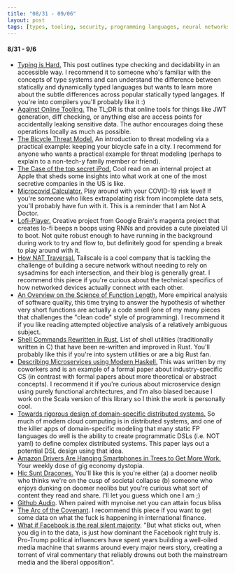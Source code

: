 ```yaml
---
title: "08/31 - 09/06"
layout: post
tags: [types, tooling, security, programming languages, neural networks, haskell, lo-fi, politics]
---
```


#### 8/31 - 9/6

* [Typing is Hard.](https://typing-is-hard.ch/) This post outlines type checking and decidability in an accessible way. I recommend it to someone who's familiar with the concepts of type systems and can understand the difference between statically and dynamically typed languages but wants to learn more about the subtle differences across popular statically typed langages. If you're into compilers you'll probably like it :)
* [Against Online Tooling.](https://www.jvt.me/pƒosts/2020/09/01/against-online-tooling/) The TL;DR is that online tools for things like JWT generation, diff checking, or anything else are access points for accidentally leaking sensitive data. The author encourages doing these operations locally as much as possible.
* [The Bicycle Threat Model.](http://calpaterson.com/bicycle-threat-model.html) An introduction to threat modeling via a practical example: keeping your bicycle safe in a city. I recommend for anyone who wants a practical example for threat modeling (perhaps to explain to a non-tech-y family member or friend).
* [The Case of the top secret iPod.](https://tidbits.com/2020/08/17/the-case-of-the-top-secret-ipod/) Cool read on an internal project at Apple that sheds some insights into what work at one of the most secretive companies in the US is like.
* [Microcovid Calculator.](https://www.microcovid.org/calculator) Play around with your COVID-19 risk level! If you're someone who likes extrapolating risk from incomplete data sets, you'll probably have fun with it. This is a reminder that I am Not A Doctor.
* [Lofi-Player.](https://magenta.tensorflow.org/lofi-player) Creative project from Google Brain's magenta project that creates lo-fi beeps n boops using RNNs and provides a cute pixelated UI to boot. Not quite robust enough to have running in the background during work to try and flow to, but definitely good for spending a break to play around with it.
* [How NAT Traversal.](https://tailscale.com/blog/how-nat-traversal-works/) Tailscale is a cool company that is tackling the challenge of building a secure network without needing to rely on sysadmins for each intersection, and their blog is generally great. I recommend this piece if you're curious about the technical specifics of how networked devices actually connect with each other.
* [An Overview on the Science of Function Length.](https://softwarebyscience.com/very-short-functions-are-a-code-smell-an-overview-of-the-science-on-function-length/) More empirical analysis of software quality, this time trying to answer the hypothesis of whether very short functions are actually a code smell (one of my many pieces that challenges the "clean code" style of programming). I recommend it if you like reading attempted objective analysis of a relatively ambiguous subject.
* [Shell Commands Rewritten in Rust.](https://zaiste.net/posts/shell-commands-rust/) List of shell utilities (traditionally written in C) that have been re-written and improved in Rust. You'll probably like this if you're into system utilities or are a big Rust fan.
* [Describing Microservices using Modern Haskell.](https://dl.acm.org/doi/pdf/10.1145/3406088.3409018) This was written by my coworkers and is an example of a formal paper about industry-specific CS (in contrast with formal papers about more theoretical or abstract concepts). I recommend it if you're curious about microservice design using purely functional architectures, and I'm also biased because I work on the Scala version of this library so I think the work is personally cool.
* [Towards rigorous design of domain-specific distributed systems.](https://dl.acm.org/doi/10.1145/2897667.2897674) So much of modern cloud computing is in distributed systems, and one of the killer apps of domain-specific modeling that many static FP languages do well is the ability to create programmatic DSLs (i.e. NOT yaml) to define complex distributed systems. This paper lays out a potential DSL design using that idea.
* [Amazon Drivers Are Hanging Smartphones in Trees to Get More Work.](https://www.bloomberg.com/news/articles/2020-09-01/amazon-drivers-are-hanging-smartphones-in-trees-to-get-more-work) Your weekly dose of gig economy dystopia.
* [Hic Sunt Dracones.](https://aelkus.github.io/void/2020/06/01/opening.html) You'll like this is you're either (a) a doomer neolib who thinks we're on the cusp of societal collapse (b) someone who enjoys dunking on doomer neolibs but you're curious what sort of content they read and share. I'll let you guess which one I am ;)
* [Github Audio](https://github.audio/). When paired with mynoise.net you can attain focus bliss
* [The Arc of the Covenant](https://offtherun.substack.com/p/the-arc-of-the-covenant). I recommend this piece if you want to get some data on what the fuck is happening in international finance.
* [What if Facebook is the real silent majority](https://www.nytimes.com/2020/08/27/technology/what-if-facebook-is-the-real-silent-majority.html). "But what sticks out, when you dig in to the data, is just how dominant the Facebook right truly is. Pro-Trump political influencers have spent years building a well-oiled media machine that swarms around every major news story, creating a torrent of viral commentary that reliably drowns out both the mainstream media and the liberal opposition".
